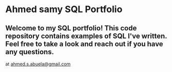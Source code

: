 # Ahmed samy SQL Portfolio
## Welcome to my SQL portfolio! This code repository contains examples of SQL I've written. Feel free to take a look and reach out if you have any questions.
at ahmed.s.abuela@gmail.com

